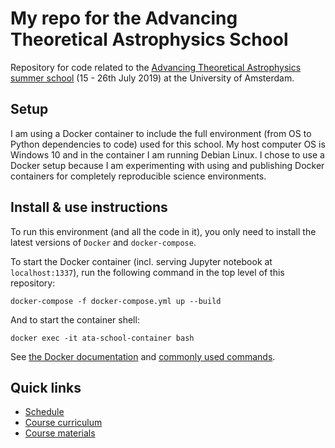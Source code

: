 # My repo for the Advancing Theoretical Astrophysics School

Repository for code related to the [Advancing Theoretical Astrophysics summer school](https://collectiveastronomy.github.io/advancingtheoastro/) (15 - 26th July 2019) at the University of Amsterdam.

## Setup

I am using a Docker container to include the full environment (from OS to Python dependencies to code) used for this school. My host computer OS is Windows 10 and in the container I am running Debian Linux. I chose to use a Docker setup because I am experimenting with using and publishing Docker containers for completely reproducible science environments.

## Install & use instructions

To run this environment (and all the code in it), you only need to install the latest versions of `Docker` and `docker-compose`. 

To start the Docker container (incl. serving Jupyter notebook at  `localhost:1337`), run the following command in the top level of this repository:

`docker-compose -f docker-compose.yml up --build`

And to start the container shell:

`docker exec -it ata-school-container bash`

See [the Docker documentation](https://docs.docker.com/) and [commonly used commands](https://towardsdatascience.com/15-docker-commands-you-should-know-970ea5203421).


## Quick links

* [Schedule](https://github.com/collectiveastronomy/advancingtheoastro/blob/master/ATABlockSchedule.pdf)
* [Course curriculum](https://github.com/collectiveastronomy/advancingtheoastro/blob/master/ata_curriculum.pdf)
* [Course materials](https://github.com/collectiveastronomy/ATAMaterials)

